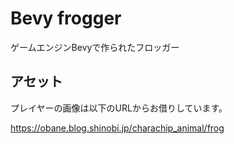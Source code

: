 # Bevy frogger

ゲームエンジンBevyで作られたフロッガー

## アセット

プレイヤーの画像は以下のURLからお借りしています。

https://obane.blog.shinobi.jp/charachip_animal/frog
